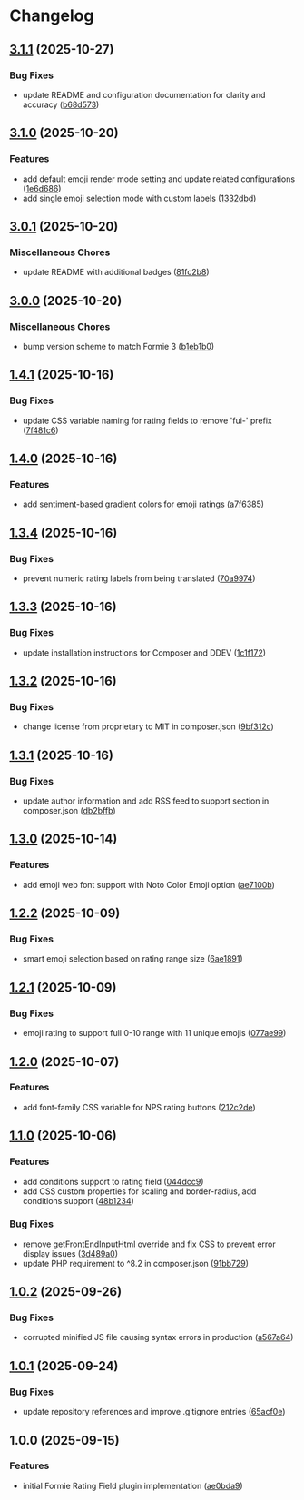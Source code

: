 # Changelog

## [3.1.1](https://github.com/LindemannRock/craft-formie-rating-field/compare/v3.1.0...v3.1.1) (2025-10-27)


### Bug Fixes

* update README and configuration documentation for clarity and accuracy ([b68d573](https://github.com/LindemannRock/craft-formie-rating-field/commit/b68d573539f8064b304accf8e189e5ea97b291e5))

## [3.1.0](https://github.com/LindemannRock/craft-formie-rating-field/compare/v3.0.1...v3.1.0) (2025-10-20)


### Features

* add default emoji render mode setting and update related configurations ([1e6d686](https://github.com/LindemannRock/craft-formie-rating-field/commit/1e6d6860e8e4530142bdf110803c6ee3f32cadc3))
* add single emoji selection mode with custom labels ([1332dbd](https://github.com/LindemannRock/craft-formie-rating-field/commit/1332dbdcab5df0bf0840af2c29c43335226d11ba))

## [3.0.1](https://github.com/LindemannRock/craft-formie-rating-field/compare/v3.0.0...v3.0.1) (2025-10-20)


### Miscellaneous Chores

* update README with additional badges ([81fc2b8](https://github.com/LindemannRock/craft-formie-rating-field/commit/81fc2b843d265de1c3a256a8760e349c7d0bd8e2))

## [3.0.0](https://github.com/LindemannRock/craft-formie-rating-field/compare/v1.4.1...v3.0.0) (2025-10-20)


### Miscellaneous Chores

* bump version scheme to match Formie 3 ([b1eb1b0](https://github.com/LindemannRock/craft-formie-rating-field/commit/b1eb1b0771c27d6749f0697af345c51c85fe7763))

## [1.4.1](https://github.com/LindemannRock/craft-formie-rating-field/compare/v1.4.0...v1.4.1) (2025-10-16)


### Bug Fixes

* update CSS variable naming for rating fields to remove 'fui-' prefix ([7f481c6](https://github.com/LindemannRock/craft-formie-rating-field/commit/7f481c67c875792301d39399d1ced703fb32817d))

## [1.4.0](https://github.com/LindemannRock/craft-formie-rating-field/compare/v1.3.4...v1.4.0) (2025-10-16)


### Features

* add sentiment-based gradient colors for emoji ratings ([a7f6385](https://github.com/LindemannRock/craft-formie-rating-field/commit/a7f6385433bdf5218a324a9ebd9eb55222aef32a))

## [1.3.4](https://github.com/LindemannRock/craft-formie-rating-field/compare/v1.3.3...v1.3.4) (2025-10-16)


### Bug Fixes

* prevent numeric rating labels from being translated ([70a9974](https://github.com/LindemannRock/craft-formie-rating-field/commit/70a99742cfbc5d6b8ee6af799247fb1fc07171c9))

## [1.3.3](https://github.com/LindemannRock/craft-formie-rating-field/compare/v1.3.2...v1.3.3) (2025-10-16)


### Bug Fixes

* update installation instructions for Composer and DDEV ([1c1f172](https://github.com/LindemannRock/craft-formie-rating-field/commit/1c1f172f37335889af8dc25b6942d764102a21be))

## [1.3.2](https://github.com/LindemannRock/craft-formie-rating-field/compare/v1.3.1...v1.3.2) (2025-10-16)


### Bug Fixes

* change license from proprietary to MIT in composer.json ([9bf312c](https://github.com/LindemannRock/craft-formie-rating-field/commit/9bf312c5cccb6bd3280eb9d2799bce9a85b777a1))

## [1.3.1](https://github.com/LindemannRock/craft-formie-rating-field/compare/v1.3.0...v1.3.1) (2025-10-16)


### Bug Fixes

* update author information and add RSS feed to support section in composer.json ([db2bffb](https://github.com/LindemannRock/craft-formie-rating-field/commit/db2bffb8ee9b85994687e3f82d30cd2a8d94c9e3))

## [1.3.0](https://github.com/LindemannRock/craft-formie-rating-field/compare/v1.2.2...v1.3.0) (2025-10-14)


### Features

* add emoji web font support with Noto Color Emoji option ([ae7100b](https://github.com/LindemannRock/craft-formie-rating-field/commit/ae7100b044d312a336fb365339542b7bf395f409))

## [1.2.2](https://github.com/LindemannRock/craft-formie-rating-field/compare/v1.2.1...v1.2.2) (2025-10-09)


### Bug Fixes

* smart emoji selection based on rating range size ([6ae1891](https://github.com/LindemannRock/craft-formie-rating-field/commit/6ae1891e0913c632fd9a1e194f4106e7caf883be))

## [1.2.1](https://github.com/LindemannRock/craft-formie-rating-field/compare/v1.2.0...v1.2.1) (2025-10-09)


### Bug Fixes

* emoji rating to support full 0-10 range with 11 unique emojis ([077ae99](https://github.com/LindemannRock/craft-formie-rating-field/commit/077ae99910c5cc1142ad0971e720f914177bfe22))

## [1.2.0](https://github.com/LindemannRock/craft-formie-rating-field/compare/v1.1.0...v1.2.0) (2025-10-07)


### Features

* add font-family CSS variable for NPS rating buttons ([212c2de](https://github.com/LindemannRock/craft-formie-rating-field/commit/212c2de0eb13818792fe1ff24884f63c5d79f7e2))

## [1.1.0](https://github.com/LindemannRock/craft-formie-rating-field/compare/v1.0.2...v1.1.0) (2025-10-06)


### Features

* add conditions support to rating field ([044dcc9](https://github.com/LindemannRock/craft-formie-rating-field/commit/044dcc944ff0954e2d627c56ca6915387abda907))
* add CSS custom properties for scaling and border-radius, add conditions support ([48b1234](https://github.com/LindemannRock/craft-formie-rating-field/commit/48b12346877b2214a9c52fe1e8b43db545dd5333))


### Bug Fixes

* remove getFrontEndInputHtml override and fix CSS to prevent error display issues ([3d489a0](https://github.com/LindemannRock/craft-formie-rating-field/commit/3d489a0bb6b8fedf2951fc677815b88271d88493))
* update PHP requirement to ^8.2 in composer.json ([91bb729](https://github.com/LindemannRock/craft-formie-rating-field/commit/91bb729229384dd37dec76f5f11a90cfdfc7fd22))

## [1.0.2](https://github.com/LindemannRock/craft-formie-rating-field/compare/v1.0.1...v1.0.2) (2025-09-26)


### Bug Fixes

* corrupted minified JS file causing syntax errors in production ([a567a64](https://github.com/LindemannRock/craft-formie-rating-field/commit/a567a64791259b730a67228878a901f7423623bd))

## [1.0.1](https://github.com/LindemannRock/craft-formie-rating-field/compare/v1.0.0...v1.0.1) (2025-09-24)


### Bug Fixes

* update repository references and improve .gitignore entries ([65acf0e](https://github.com/LindemannRock/craft-formie-rating-field/commit/65acf0eafa28c6e4e1d0729ce8fb2328d02a49f4))

## 1.0.0 (2025-09-15)


### Features

* initial Formie Rating Field plugin implementation ([ae0bda9](https://github.com/LindemannRock/formie-rating-field/commit/ae0bda901b95b7adef3c28efc29a7e65c3ec3734))
